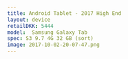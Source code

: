 ```yaml
--- 
title: Android Tablet - 2017 High End
layout: device
retailDKK: 5444
model:  Samsung Galaxy Tab 
spec: S3 9.7 4G 32 GB (sort)
image: 2017-10-02-20-07-47.png
---
```




